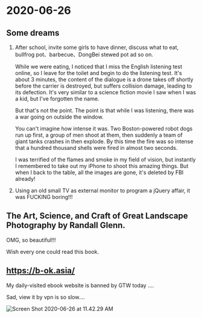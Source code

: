 # 2020-06-26

## Some dreams

1. After school, invite some girls to have dinner, discuss what to eat, bullfrog pot、barbecue、DongBei stewed pot ad so on.

   While we were eating, I noticed that I miss the English listening test online, so I leave for the toilet and begin to do the listening test. It's about 3 minutes, the content of the dialogue is a drone takes off shortly before the carrier is destroyed, but suffers collision damage, leading to its defection. It's very similar to a science fiction movie I saw when I was a kid, but I've forgotten the name. 

   But that's not the point. The point is that while I was listening, there was a war going on outside the window.

   You can't imagine how intense it was. Two Boston-powered robot dogs run up first, a group of men shoot at them, then suddenly a team of giant tanks crashes in then explode. By this time the fire was so intense that a hundred thousand shells were fired in almost two seconds. 

   I was terrified of the flames and smoke in my field of vision, but instantly I remembered to take out my iPhone to shoot this amazing things. But when I back to the table, all the images are gone, it's deleted by FBI already!

2. Using an old small TV as external monitor to program a jQuery affair, it was FUCKING boring!!!

## The Art, Science, and Craft of Great Landscape Photography by Randall Glenn.

OMG, so beautiful!!!

Wish every one could read this book.

## https://b-ok.asia/

My daily-visited ebook website is banned by GTW today ....

Sad, view it by vpn is so slow....

![Screen Shot 2020-06-26 at 11.42.29 AM](https://tva1.sinaimg.cn/large/007S8ZIlgy1gg5jkiq5bmj30hm02u74r.jpg)

